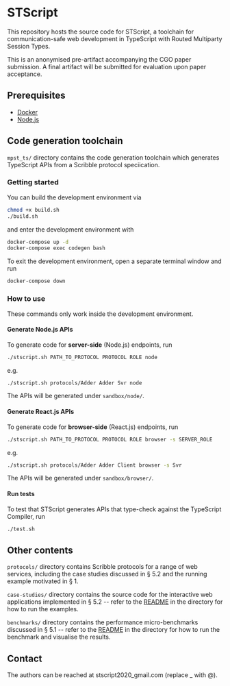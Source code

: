 # STScript

This repository hosts the source code for STScript,
a toolchain for communication-safe web development in
TypeScript with Routed Multiparty Session Types.

This is an anonymised pre-artifact accompanying
the CGO paper submission.
A final artifact will be submitted for evaluation upon paper acceptance.

## Prerequisites

* [Docker](https://www.docker.com/)
* [Node.js](https://nodejs.org/en/)

## Code generation toolchain
`mpst_ts/` directory contains the code generation
toolchain which generates TypeScript APIs
from a Scribble protocol speciication.

### Getting started
You can build the development environment via

```bash
chmod +x build.sh
./build.sh
```

and enter the development environment with

```bash
docker-compose up -d
docker-compose exec codegen bash
```

To exit the development environment,
open a separate terminal window and run

```bash
docker-compose down
```

### How to use
These commands only work inside the development environment.

#### Generate Node.js APIs

To generate code for __server-side__ (Node.js) endpoints, run
```bash
./stscript.sh PATH_TO_PROTOCOL PROTOCOL ROLE node
```

e.g.

```bash
./stscript.sh protocols/Adder Adder Svr node
```

The APIs will be generated under `sandbox/node/`.

#### Generate React.js APIs

To generate code for __browser-side__ (React.js) endpoints,
run
```bash
./stscript.sh PATH_TO_PROTOCOL PROTOCOL ROLE browser -s SERVER_ROLE
```

e.g.

```bash
./stscript.sh protocols/Adder Adder Client browser -s Svr
```

The APIs will be generated under `sandbox/browser/`.

#### Run tests
To test that STScript generates APIs that
type-check against the TypeScript Compiler, run
```bash
./test.sh
```

## Other contents
`protocols/` directory contains Scribble
protocols for a range of web services, including
the case studies discussed in § 5.2 and the
running example motivated in § 1.

`case-studies/` directory contains the source
code for the interactive web applications implemented in § 5.2 -- refer to the [README](case-studies/README.md) in the directory for how to run the examples.

`benchmarks/` directory contains the performance
micro-benchmarks discussed in § 5.1 -- refer to the [README](benchmarks/README.md)
in the directory for how to run the benchmark and
visualise the results.

## Contact
The authors can be reached at stscript2020_gmail.com (replace _ with @).